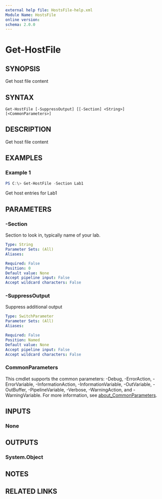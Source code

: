 ```yaml
---
external help file: HostsFile-help.xml
Module Name: HostsFile
online version:
schema: 2.0.0
---
```


# Get-HostFile

## SYNOPSIS
Get host file content

## SYNTAX

```
Get-HostFile [-SuppressOutput] [[-Section] <String>] [<CommonParameters>]
```

## DESCRIPTION
Get host file content

## EXAMPLES

### Example 1
```powershell
PS C:\> Get-HostFile -Section Lab1
```

Get host entries for Lab1

## PARAMETERS

### -Section
Section to look in, typically name of your lab.

```yaml
Type: String
Parameter Sets: (All)
Aliases:

Required: False
Position: 0
Default value: None
Accept pipeline input: False
Accept wildcard characters: False
```

### -SuppressOutput
Suppress additional output

```yaml
Type: SwitchParameter
Parameter Sets: (All)
Aliases:

Required: False
Position: Named
Default value: None
Accept pipeline input: False
Accept wildcard characters: False
```

### CommonParameters
This cmdlet supports the common parameters: -Debug, -ErrorAction, -ErrorVariable, -InformationAction, -InformationVariable, -OutVariable, -OutBuffer, -PipelineVariable, -Verbose, -WarningAction, and -WarningVariable. For more information, see [about_CommonParameters](http://go.microsoft.com/fwlink/?LinkID=113216).

## INPUTS

### None

## OUTPUTS

### System.Object
## NOTES

## RELATED LINKS
